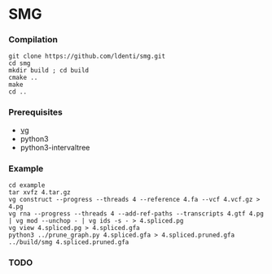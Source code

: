 # SMG

### Compilation
```
git clone https://github.com/ldenti/smg.git
cd smg
mkdir build ; cd build
cmake ..
make
cd ..
```

### Prerequisites
* [vg](https://github.com/vgteam/vg)
* python3
* python3-intervaltree

### Example
```
cd example
tar xvfz 4.tar.gz
vg construct --progress --threads 4 --reference 4.fa --vcf 4.vcf.gz > 4.pg
vg rna --progress --threads 4 --add-ref-paths --transcripts 4.gtf 4.pg | vg mod --unchop - | vg ids -s - > 4.spliced.pg
vg view 4.spliced.pg > 4.spliced.gfa
python3 ../prune_graph.py 4.spliced.gfa > 4.spliced.pruned.gfa
../build/smg 4.spliced.pruned.gfa
```

### TODO
